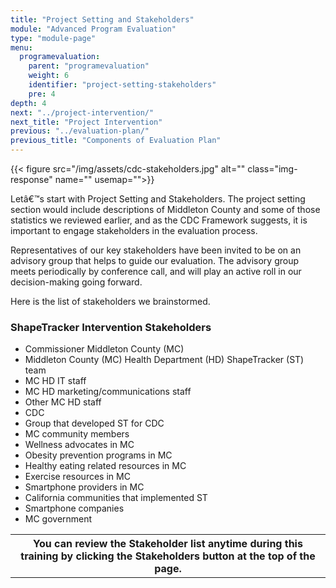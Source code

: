 ```yaml
---
title: "Project Setting and Stakeholders"
module: "Advanced Program Evaluation"
type: "module-page"
menu:
  programevaluation:
    parent: "programevaluation"
    weight: 6
    identifier: "project-setting-stakeholders"
    pre: 4
depth: 4
next: "../project-intervention/"
next_title: "Project Intervention"
previous: "../evaluation-plan/"
previous_title: "Components of Evaluation Plan"
---
```

<div class="programevaluation"><div class="pageblock clearfix"><div class="modalpageNav"></div>
</div><div class="pageblock pull-right">
<div class="caption">
</div>
{{< figure src="/img/assets/cdc-stakeholders.jpg" alt="" class="img-response" name="" usemap="">}}</div><div class="pageblock"><p>Letâ€™s start with Project Setting and Stakeholders. The project setting section would include descriptions of Middleton County and some of those statistics we reviewed earlier, and as the CDC Framework suggests, it is important to engage stakeholders in the evaluation process.</p>
<p>Representatives of our key stakeholders have been invited to be on an advisory group that helps to guide our evaluation. The advisory group meets periodically by conference call, and will play an active roll in our decision-making going forward. </p>
<p>Here is the list of stakeholders we brainstormed.                                                           </p>
<h3>ShapeTracker Intervention Stakeholders</h3>
<ul>
<li>Commissioner Middleton County (MC)</li>
<li>Middleton County (MC) Health Department (HD) ShapeTracker (ST) team</li>
<li>MC HD IT staff</li>
<li>MC HD marketing/communications staff</li>
<li>Other MC HD staff</li>
<li>CDC</li>
<li>Group that developed ST for CDC</li>
<li>MC community members</li>
<li>Wellness advocates in MC</li>
<li>Obesity prevention programs in MC</li>
<li>Healthy eating related resources in MC</li>
<li>Exercise resources in MC</li>
<li>Smartphone providers in MC</li>
<li>California communities that implemented ST</li>
<li>Smartphone companies</li>
<li>MC government</li>
</ul>
</div><div class="pageblock"><table>
<tr>
<th class="th2"> You can review the Stakeholder list anytime during this training by clicking the Stakeholders button at the top of the page.</th>
</tr>
</table>
</div></div>
